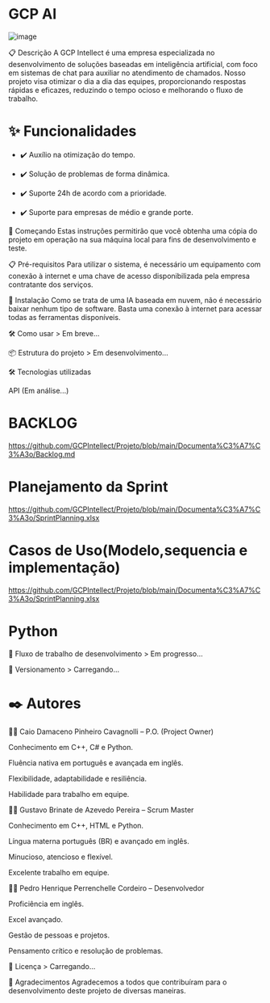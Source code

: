 # **GCP AI**

![image](https://github.com/user-attachments/assets/5856f836-c896-46df-bd69-0e43da9290f7)

📋 Descrição A GCP Intellect é uma empresa especializada no desenvolvimento de soluções baseadas em inteligência artificial, com foco em sistemas de chat para auxiliar no atendimento de chamados. Nosso projeto visa otimizar o dia a dia das equipes, proporcionando respostas rápidas e eficazes, reduzindo o tempo ocioso e melhorando o fluxo de trabalho.



# **✨ Funcionalidades** 

- ✔️ Auxílio na otimização do tempo. 

- ✔️ Solução de problemas de forma dinâmica. 

- ✔️ Suporte 24h de acordo com a prioridade.

- ✔️ Suporte para empresas de médio e grande porte.


🚀 Começando Estas instruções permitirão que você obtenha uma cópia do projeto em operação na sua máquina local para fins de desenvolvimento e teste.


📋 Pré-requisitos Para utilizar o sistema, é necessário um equipamento com conexão à internet e uma chave de acesso disponibilizada pela empresa contratante dos serviços.


🔧 Instalação Como se trata de uma IA baseada em nuvem, não é necessário baixar nenhum tipo de software. Basta uma conexão à internet para acessar todas as ferramentas disponíveis.


🛠️ Como usar > Em breve...


📦 Estrutura do projeto > Em desenvolvimento...


🛠️ Tecnologias utilizadas


API (Em análise...)


# **BACKLOG**

https://github.com/GCPIntellect/Projeto/blob/main/Documenta%C3%A7%C3%A3o/Backlog.md

# **Planejamento da Sprint**

https://github.com/GCPIntellect/Projeto/blob/main/Documenta%C3%A7%C3%A3o/SprintPlanning.xlsx

# **Casos de Uso(Modelo,sequencia e implementação)**

https://github.com/GCPIntellect/Projeto/blob/main/Documenta%C3%A7%C3%A3o/SprintPlanning.xlsx

# **Python**


🔄 Fluxo de trabalho de desenvolvimento > Em progresso...


📌 Versionamento > Carregando...


# ✒️ **Autores**


🧑‍💻 Caio Damaceno Pinheiro Cavagnolli – P.O. (Project Owner)

Conhecimento em C++, C# e Python.

Fluência nativa em português e avançada em inglês.

Flexibilidade, adaptabilidade e resiliência.

Habilidade para trabalho em equipe.


🧑‍💻 Gustavo Brinate de Azevedo Pereira – Scrum Master


Conhecimento em C++, HTML e Python.

Língua materna português (BR) e avançado em inglês.

Minucioso, atencioso e flexível.

Excelente trabalho em equipe.


🧑‍💻 Pedro Henrique Perrenchelle Cordeiro – Desenvolvedor


Proficiência em inglês.

Excel avançado.

Gestão de pessoas e projetos.

Pensamento crítico e resolução de problemas.

📄 Licença > Carregando...

🎁 Agradecimentos Agradecemos a todos que contribuíram para o desenvolvimento deste projeto de diversas maneiras.

